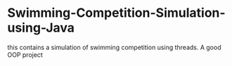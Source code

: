 # Swimming-Competition-Simulation-using-Java
this contains a simulation of swimming competition using threads. A good OOP project
